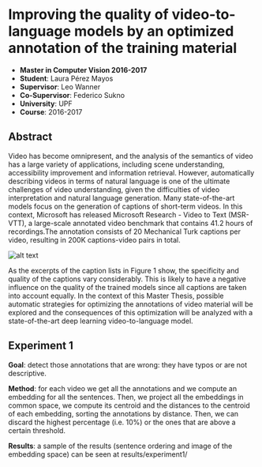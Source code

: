 # Improving the quality of video-to-language models by an optimized annotation of the training material 

* **Master in Computer Vision 2016-2017**
* **Student**: Laura Pérez Mayos
* **Supervisor**: Leo Wanner
* **Co-Supervisor**: Federico Sukno
* **University**: UPF
* **Course**: 2016-2017

## Abstract
 
Video has become omnipresent, and the analysis of the semantics of video has a large variety of applications, including scene understanding, accessibility improvement and information retrieval.  However, automatically describing  videos  in terms of natural  language  is  one  of  the  ultimate challenges of video understanding, given the difficulties of video interpretation and natural language generation. Many state-of-the-art models focus on the generation of captions of short-term videos. In this context, Microsoft has released Microsoft Research - Video to Text (MSR-VTT), a large-scale annotated video benchmark that contains 41.2 hours of recordings.The annotation consists of 20 Mechanical Turk captions per video, resulting in 200K captions-video pairs in total.

![alt text](https://github.com/lpmayos/mcv_thesis/samples/video_frames.png "MSR-VTT Examples: video frames and annotated sentences")

As the excerpts of the caption lists in Figure 1 show, the specificity and quality of the captions vary considerably. This is likely to have a negative influence on the quality of the trained models since all captions are taken into account equally. In the context of this Master Thesis, possible automatic strategies for optimizing the annotations of video material will be explored and the consequences of this optimization will be analyzed with a state-of-the-art deep learning video-to-language model.


## Experiment 1

**Goal**: detect those annotations that are wrong: they have typos or are
not descriptive.

**Method**: for each video we get all the annotations and we compute an
embedding for all the sentences. Then, we project all the embeddings
in common space, we compute its centroid and the distances to the
centroid of each embedding, sorting the annotations by distance.
Then, we can discard the highest percentage (i.e. 10%) or the ones that
are above a certain threshold.

**Results**: a sample of the results (sentence ordering and image of the
embedding space) can be seen at results/experiment1/
